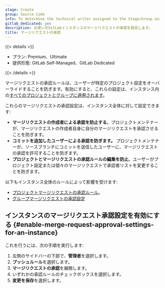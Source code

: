 ```yaml
---
stage: Create
group: Source Code
info: To determine the technical writer assigned to the Stage/Group associated with this page, see https://handbook.gitlab.com/handbook/product/ux/technical-writing/#assignments
gitlab_dedicated: yes
description: お使いのGitLabインスタンスのマージリクエストの承認を設定します。
title: マージリクエストの承認
---
```


{{< details >}}

- プラン: Premium、Ultimate
- 提供形態: GitLab Self-Managed、GitLab Dedicated

{{< /details >}}

マージリクエストの承認ルールは、ユーザーが特定のプロジェクト設定をオーバーライドすることを防ぎます。有効にすると、これらの設定は、インスタンス内の[すべてのプロジェクトとグループに適用されます](../user/project/merge_requests/approvals/settings.md#cascade-settings-from-the-instance-or-top-level-group)。

これらのマージリクエストの承認設定は、インスタンス全体に対して設定できます:

- **マージリクエストの作成者による承認を防止する**。プロジェクトメンテナーが、マージリクエストの作成者自身に自分のマージリクエストを承認させることを防ぎます。
- **コミットを追加したユーザーによる承認を防ぎます。** プロジェクトメンテナーが、ソースブランチにコミットを送信したユーザーに、マージリクエストの承認を許可することを防ぎます。
- **プロジェクトとマージリクエストの承認ルールの編集を防止**。ユーザーがプロジェクト設定または個々のマージリクエストで承認者リストを変更することを防ぎます。

以下もインスタンス全体のルールによって影響を受けます:

- [プロジェクトマージリクエストの承認ルール](../user/project/merge_requests/approvals/_index.md)。
- [グループマージリクエストの承認設定](../user/group/manage.md#group-merge-request-approval-settings)

## インスタンスのマージリクエスト承認設定を有効にする {#enable-merge-request-approval-settings-for-an-instance}

これを行うには、次の手順を実行します:

1. 左側のサイドバーの下部で、**管理者**を選択します。
1. **プッシュルール**を選択します。
1. **マージリクエストの承認**を展開します。
1. いずれかの承認ルールのチェックボックスを選択します。
1. **変更を保存**を選択します。
